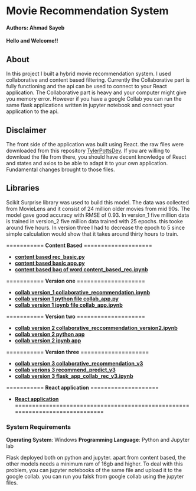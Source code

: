 # Movie Recommendation System
#### Authors: Ahmad Sayeb

**Hello and Welcome!!**

## About
In this project I built a hybrid movie recommendation system. I used collaborative and content based filtering. Currently the Collaborative part is fully functioning and the api can be used to connect to your React application. The Collaborative part is heavy and your computer might give you memory error. However if you have a google Collab you can run the same flask applications written in jupyter notebook and connect your application to the api.

## Disclaimer

The front side of the application was built using React. the raw files were downloaded from this repository [TylerPottsDev](https://github.com/TylerPottsDev/react-movie-database). If you are willing to download the file from there, you should have decent knowledge of React and states and axios to be able to adapt it to your own application. Fundamental changes brought to those files.

## Libraries

Scikit Surprise library was used to build this model. The data was collected from MovieLens and it consist of 24 million older movies from mid 90s. The model gave good accuracy with RMSE of 0.93. In version_1 five million data is trained in version_2 five million data trained with 25 epochs. this tooke around five hours. In version three I had to decrease the epoch to 5 since simple calculation would show that it takes around thirty hours to train.


=========== **Content Based** ====================

* [**content based rec_basic.py**](rec_basic.py)
* [**content based basic app.py**](app.py)
* [**content based bag of word content_based_rec.ipynb**](content_based_rec.ipynb)

=========== **Version one** ====================
* [**collab version_1 collaborative_recommendation.ipynb**](collaborative_recommendation.ipynb)
* [**collab version 1 python file collab_app.py**](collab_app.py)
* [**collab version 1 ipynb file collab_app.ipynb**](collab_app.ipynb)

=========== **Version two** ====================
* [**collab version 2 collaborative_reccommendation_version2.ipynb**](collaborative_reccommendation_version2.ipynb)
* [**collab version 2 python app**](collab_app_v2.py)
* [**collab version 2 ipynb app**](collab_app_v2.ipynb)

=========== **Version three** ====================
* [**collab version 3 collaborative_recommendation_v3**](collaborative_recommendation_v3.ipynb)
* [**collab verions 3 recommend_predict_v3**](recommend_predict_version_3.ipynb)
* [**collab version 3 flask_app_collab_rec_v3.ipynb**](flask_app_collab_rec_v3.ipynb)

=========== **React application** ====================
* [**React application**](React)
=============================================================================

### System Requirements
**Operating System**: Windows
**Programming Language**: Python and Jupyter lab

Flask deployed both on python and jupyter. apart from content based, the other models needs a minimum ram of 16gb and higher. To deal with this problem, you can jupyter notebooks of the same file and upload it to the google collab. you can run you falsk from google collab using the jupyter files.
